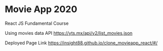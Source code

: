 # Movie App 2020

React JS Fundamental Course

Using movies data API
https://yts.mx/api/v2/list_movies.json

Deployed Page Link
https://insight88.github.io/clone_movieapp_react/#/
